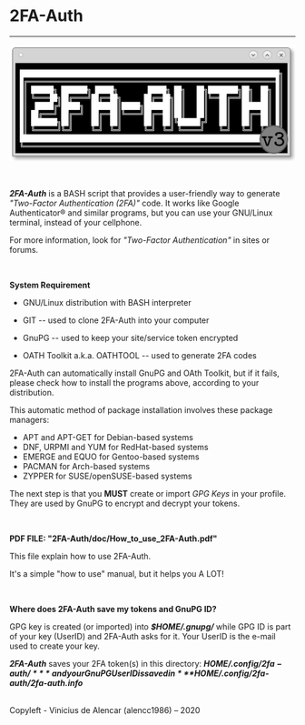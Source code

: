# 2FA-Auth

---

![2FA](image/2FA-Auth.png "Generating 2FA codes in your terminal")

<br>

***2FA-Auth*** is a BASH script that provides a user-friendly way to generate *"Two-Factor Authentication (2FA)"* code. It works like Google Authenticator® and similar programs, but you can use your GNU/Linux terminal, instead of your cellphone.

For more information, look for *"Two-Factor Authentication"* in sites or forums.

<br>

**System Requirement**

* GNU/Linux distribution with BASH interpreter

* GIT -- used to clone 2FA-Auth into your computer

* GnuPG -- used to keep your site/service token encrypted

* OATH Toolkit a.k.a. OATHTOOL -- used to generate 2FA codes

2FA-Auth can automatically install GnuPG and OAth Toolkit, but if it fails, please check how to install the programs above, according to your distribution.

This automatic method of package installation involves these package managers:

* APT and APT-GET for Debian-based systems
* DNF, URPMI and YUM for RedHat-based systems
* EMERGE and EQUO for Gentoo-based systems
* PACMAN for Arch-based systems
* ZYPPER for SUSE/openSUSE-based systems

The next step is that you **MUST** create or import *GPG Keys* in your profile. They are used by GnuPG to encrypt and decrypt your tokens.

<br>

**PDF FILE: "2FA-Auth/doc/How_to_use_2FA-Auth.pdf"**

This file explain how to use 2FA-Auth.

It's a simple "how to use" manual, but it helps you A LOT!

<br>

**Where does 2FA-Auth save my tokens and GnuPG ID?**

GPG key is created (or imported) into ***$HOME/.gnupg/*** while GPG ID is part of your key (UserID) and 2FA-Auth asks for it. Your UserID is the e-mail used to create your key.

***2FA-Auth*** saves your 2FA token(s) in this directory: ***$HOME/.config/2fa-auth/*** and your GnuPG UserID is saved in ***$HOME/.config/2fa-auth/2fa-auth.info***

<br>
Copyleft - Vinicius de Alencar (alencc1986) – 2020